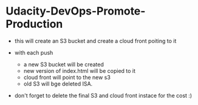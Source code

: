 # Udacity-DevOps-Promote-Production

-   this will create an S3 bucket and create a cloud front poiting to it
-   with each push
    -   a new S3 bucket will be created
    -   new version of index.html will be copied to it
    -   cloud front will point to the new s3
    -   old S3 will bge deleted ISA.

-   don't forget to delete the final S3 and cloud front instace for the cost :)